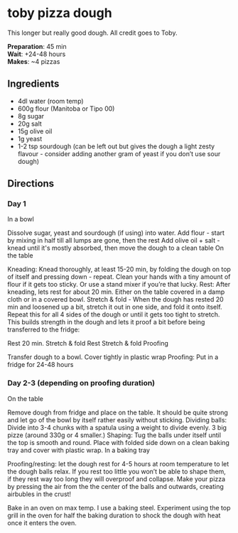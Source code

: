 # toby pizza dough
This longer but really good dough. All credit goes to Toby.

**Preparation**: 45 min  
**Wait**: +24-48 hours   
**Makes**: ~4 pizzas

## Ingredients 
  * 4dl water (room temp)
  * 600g flour (Manitoba or Tipo 00)
  * 8g sugar
  * 20g salt
  * 15g olive oil
  * 1g yeast
  * 1-2 tsp sourdough (can be left out but gives the dough a light zesty flavour - consider adding another gram of yeast if you don’t use sour dough)

## Directions

### Day 1

In a bowl

Dissolve sugar, yeast and sourdough (if using) into water.
Add flour - start by mixing in half till all lumps are gone, then the rest
Add olive oil + salt - knead until it's mostly absorbed, then move the dough to a clean table
On the table

Kneading: Knead thoroughly, at least 15-20 min, by folding the dough on top of itself and pressing down - repeat. Clean your hands with a tiny amount of flour if it gets too sticky. Or use a stand mixer if you’re that lucky.
Rest: After kneading, lets rest for about 20 min. Either on the table covered in a damp cloth or in a covered bowl.
Stretch & fold - When the dough has rested 20 min and loosened up a bit, stretch it out in one side, and fold it onto itself. Repeat this for all 4 sides of the dough or until it gets too tight to stretch. This builds strength in the dough and lets it proof a bit before being transferred to the fridge:

Rest 20 min.
Stretch & fold
Rest
Stretch & fold
Proofing

Transfer dough to a bowl. Cover tightly in plastic wrap
Proofing: Put in a fridge for 24-48 hours


### Day 2-3 (depending on proofing duration)

On the table

Remove dough from fridge and place on the table. It should be quite strong and let go of the bowl by itself rather easily without sticking.
Dividing balls: Divide into 3-4 chunks with a spatula using a weight to divide evenly. 3 big pizze (around 330g or 4 smaller.)
Shaping: Tug the balls under itself until the top is smooth and round. Place with folded side down on a clean baking tray and cover with plastic wrap.
In a baking tray

Proofing/resting: let the dough rest for 4-5 hours at room temperature to let the dough balls relax. If you rest too little you won’t be able to shape them, if they rest way too long they will overproof and collapse.
Make your pizza by pressing the air from the the center of the balls and outwards, creating airbubles in the crust!

Bake in an oven on max temp. I use a baking steel. Experiment using the top grill in the oven for half the baking duration to shock the dough with heat once it enters the oven.
